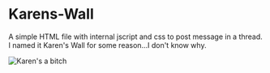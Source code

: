# Karens-Wall
A simple HTML file with internal jscript and css to post message in a thread. I named it Karen's Wall for some reason...I don't know why.


![Karen's a bitch](https://github.com/DrakenWan/Karens-Wall/blob/main/Screenshot1.PNG)
